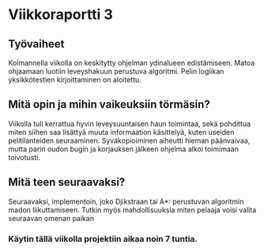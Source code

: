 # Viikkoraportti 3

## Työvaiheet
Kolmannella viikolla on keskitytty ohjelman ydinalueen edistämiseen.
Matoa ohjaamaan luotiin leveyshakuun perustuva algoritmi. Pelin
logiikan yksikkötestien kirjoittaminen on aloitettu.

## Mitä opin ja mihin vaikeuksiin törmäsin?
Viikolla tuli kerrattua hyvin leveysuuntaisen haun toimintaa, sekä
pohdittua miten siihen saa lisättyä muuta informaation käsittelyä, kuten
useiden pelitilanteiden seuraaminen. Syväkopioiminen aiheutti hieman päänvaivaa,
mutta parin oudon bugin ja korjauksen jälkeen ohjelma alkoi toimimaan
toivotusti.

## Mitä teen seuraavaksi?
Seuraavaksi, implementoin, joko Djikstraan tai A*: perustuvan
algoritmin madon liikuttamiseen. Tutkin myös mahdollisuuksia miten
pelaaja voisi valita seuraavan omenan paikan

### Käytin tällä viikolla projektiin aikaa noin 7 tuntia.
